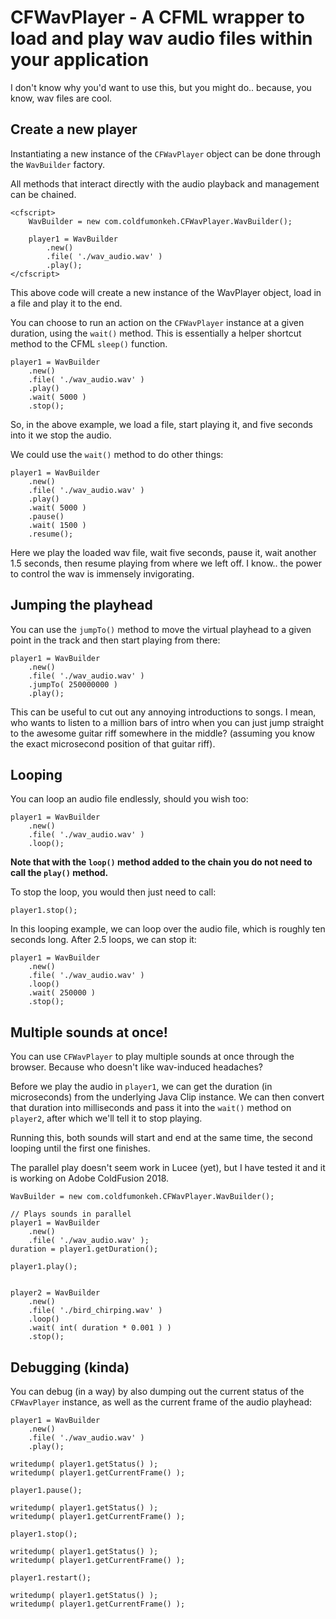# CFWavPlayer - A CFML wrapper to load and play wav audio files within your application

I don't know why you'd want to use this, but you might do.. because, you know, wav files are cool.

## Create a new player

Instantiating a new instance of the `CFWavPlayer` object can be done through the `WavBuilder` factory.

All methods that interact directly with the audio playback and management can be chained.

```
<cfscript>
    WavBuilder = new com.coldfumonkeh.CFWavPlayer.WavBuilder();

    player1 = WavBuilder
        .new()
        .file( './wav_audio.wav' )
        .play();
</cfscript>
```

This above code will create a new instance of the WavPlayer object, load in a file and play it to the end.

You can choose to run an action on the `CFWavPlayer` instance at a given duration, using the `wait()` method. This is essentially a helper shortcut method to the CFML `sleep()` function.

```
player1 = WavBuilder
    .new()
    .file( './wav_audio.wav' )
    .play()
    .wait( 5000 )
    .stop();
```

So, in the above example, we load a file, start playing it, and five seconds into it we stop the audio.

We could use the `wait()` method to do other things:

```
player1 = WavBuilder
    .new()
    .file( './wav_audio.wav' )
    .play()
    .wait( 5000 )
    .pause()
    .wait( 1500 )
    .resume();
```

Here we play the loaded wav file, wait five seconds, pause it, wait another 1.5 seconds, then resume playing from where we left off. I know.. the power to control the wav is immensely invigorating.

## Jumping the playhead

You can use the `jumpTo()` method to move the virtual playhead to a given point in the track and then start playing from there:

```
player1 = WavBuilder
    .new()
    .file( './wav_audio.wav' )
    .jumpTo( 250000000 )
    .play();
```

This can be useful to cut out any annoying introductions to songs. I mean, who wants to listen to a million bars of intro when you can just jump straight to the awesome guitar riff somewhere in the middle? (assuming you know the exact microsecond position of that guitar riff).

## Looping

You can loop an audio file endlessly, should you wish too:

```
player1 = WavBuilder
    .new()
    .file( './wav_audio.wav' )
    .loop();
```

**Note that with the `loop()` method added to the chain you do not need to call the `play()` method.**

To stop the loop, you would then just need to call:

```
player1.stop();
```

In this looping example, we can loop over the audio file, which is roughly ten seconds long.
After 2.5 loops, we can stop it:

```
player1 = WavBuilder
    .new()
    .file( './wav_audio.wav' )
    .loop()
    .wait( 250000 )
    .stop();
```

## Multiple sounds at once!

You can use `CFWavPlayer` to play multiple sounds at once through the browser. Because who doesn't like wav-induced headaches?

Before we play the audio in `player1`, we can get the duration (in microseconds) from the underlying Java Clip instance. We can then convert that duration into milliseconds and pass it into the `wait()` method on `player2`, after which we'll tell it to stop playing.

Running this, both sounds will start and end at the same time, the second looping until the first one finishes.

The parallel play doesn't seem work in Lucee (yet), but I have tested it and it is working on Adobe ColdFusion 2018.

```
WavBuilder = new com.coldfumonkeh.CFWavPlayer.WavBuilder();

// Plays sounds in parallel
player1 = WavBuilder
    .new()
    .file( './wav_audio.wav' );
duration = player1.getDuration();

player1.play();


player2 = WavBuilder
    .new()
    .file( './bird_chirping.wav' )
    .loop()
    .wait( int( duration * 0.001 ) )
    .stop();
```

## Debugging (kinda)

You can debug (in a way) by also dumping out the current status of the `CFWavPlayer` instance, as well as the current frame of the audio playhead:

```
player1 = WavBuilder
    .new()
    .file( './wav_audio.wav' )
    .play();

writedump( player1.getStatus() );
writedump( player1.getCurrentFrame() );

player1.pause();

writedump( player1.getStatus() );
writedump( player1.getCurrentFrame() );

player1.stop();

writedump( player1.getStatus() );
writedump( player1.getCurrentFrame() );

player1.restart();

writedump( player1.getStatus() );
writedump( player1.getCurrentFrame() );
```

